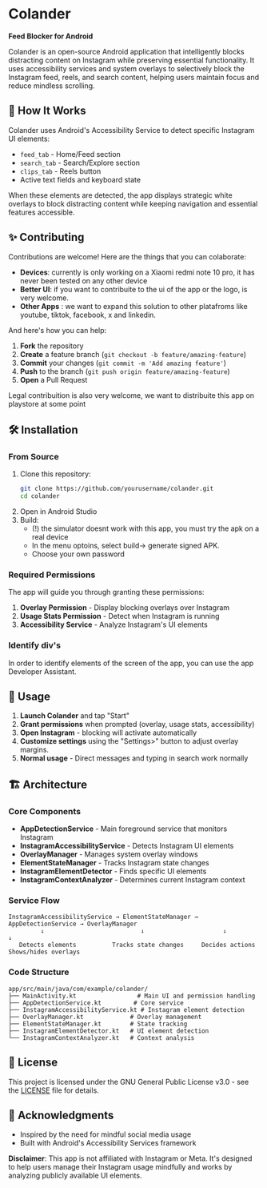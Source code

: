# Colander

**Feed Blocker for Android**

Colander is an open-source Android application that intelligently blocks distracting content on Instagram while preserving essential functionality. It uses accessibility services and system overlays to selectively block the Instagram feed, reels, and search content, helping users maintain focus and reduce mindless scrolling.

## 🚀 How It Works

Colander uses Android's Accessibility Service to detect specific Instagram UI elements:
- `feed_tab` - Home/Feed section
- `search_tab` - Search/Explore section  
- `clips_tab` - Reels button
- Active text fields and keyboard state

When these elements are detected, the app displays strategic white overlays to block distracting content while keeping navigation and essential features accessible.


## ✨ Contributing

Contributions are welcome! 
Here are the things that you can colaborate:

- **Devices**: currently is only working on a Xiaomi redmi note 10 pro, it has never been tested on any other device
- **Better UI**: if you want to contribuite to the ui of the app or the logo, is very welcome. 
- **Other Apps** : we want to expand this solution to other platafroms like youtube, tiktok, facebook, x and linkedin.
  
And here's how you can help:

1. **Fork** the repository
2. **Create** a feature branch (`git checkout -b feature/amazing-feature`)
3. **Commit** your changes (`git commit -m 'Add amazing feature'`)
4. **Push** to the branch (`git push origin feature/amazing-feature`)
5. **Open** a Pull Request

Legal contribuition is also very welcome, we want to distribuite this app on playstore at some point

## 🛠️ Installation


### From Source
1. Clone this repository:
   ```bash
   git clone https://github.com/yourusername/colander.git
   cd colander
   ```
2. Open in Android Studio
3. Build:
   -  (!) the simulator doesnt work with this app, you must try the apk on a real device
   -  In the menu optoins, select build-> generate signed APK.
   -  Choose your own password
     

### Required Permissions
The app will guide you through granting these permissions:

1. **Overlay Permission** - Display blocking overlays over Instagram
2. **Usage Stats Permission** - Detect when Instagram is running  
3. **Accessibility Service** - Analyze Instagram's UI elements

### Identify div's

In order to identify elements of the screen of the app, you can use the app Developer Assistant. 

## 📖 Usage

1. **Launch Colander** and tap "Start"
2. **Grant permissions** when prompted (overlay, usage stats, accessibility)
3. **Open Instagram** - blocking will activate automatically
4. **Customize settings** using the "Settings>" button to adjust overlay margins. 
5. **Normal usage** - Direct messages and typing in search work normally


## 🏗️ Architecture

### Core Components

- **AppDetectionService** - Main foreground service that monitors Instagram
- **InstagramAccessibilityService** - Detects Instagram UI elements
- **OverlayManager** - Manages system overlay windows
- **ElementStateManager** - Tracks Instagram state changes
- **InstagramElementDetector** - Finds specific UI elements
- **InstagramContextAnalyzer** - Determines current Instagram context

### Service Flow

```
InstagramAccessibilityService → ElementStateManager → AppDetectionService → OverlayManager
         ↓                           ↓                      ↓                    ↓
   Detects elements          Tracks state changes     Decides actions      Shows/hides overlays
```


### Code Structure
```
app/src/main/java/com/example/colander/
├── MainActivity.kt                 # Main UI and permission handling
├── AppDetectionService.kt         # Core service
├── InstagramAccessibilityService.kt # Instagram element detection
├── OverlayManager.kt             # Overlay management
├── ElementStateManager.kt        # State tracking
├── InstagramElementDetector.kt   # UI element detection
└── InstagramContextAnalyzer.kt   # Context analysis
```

## 📄 License

This project is licensed under the GNU General Public License v3.0 - see the [LICENSE](LICENSE) file for details.

## 🙏 Acknowledgments

- Inspired by the need for mindful social media usage
- Built with Android's Accessibility Services framework

**Disclaimer**: This app is not affiliated with Instagram or Meta. It's designed to help users manage their Instagram usage mindfully and works by analyzing publicly available UI elements.
